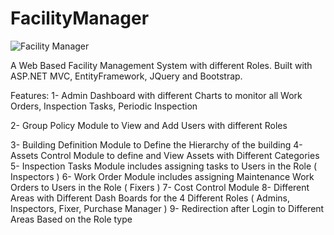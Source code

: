 # FacilityManager

![Facility Manager](https://repository-images.githubusercontent.com/187499021/504e3780-9c54-11e9-9e12-c923ac627389)

A Web Based Facility Management System with different Roles. Built with ASP.NET MVC,
EntityFramework, JQuery and Bootstrap.

Features:
1- Admin Dashboard with different Charts to monitor all Work Orders, Inspection Tasks, Periodic Inspection

2- Group Policy Module to View and Add Users with different Roles

3- Building Definition Module to Define the Hierarchy of the building
4- Assets Control Module to define and View Assets with Different Categories
5- Inspection Tasks Module includes assigning tasks to Users in the Role ( Inspectors )
6- Work Order Module includes assigning Maintenance Work Orders to Users in the Role ( Fixers )
7- Cost Control Module 
8- Different Areas with Different Dash Boards for the 4 Different Roles ( Admins, Inspectors, Fixer, Purchase Manager ) 
9- Redirection after Login to Different Areas Based on the Role type
